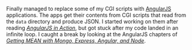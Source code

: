 Finally managed to replace some of my CGI scripts with
[AngularJS](https://angularjs.org/) applications.  The apps get their contents
from CGI scripts that read from the `data` directory and produce JSON.  I
started working on them after reading
[_AngularJS in Action_](Books.html#AngularJS_in_Action), but got stuck
after my code landed in an infinite loop.  I caught a break by looking at the
AngularJS chapters of
[_Getting MEAN with Mongo, Express, Angular, and Node_](Books.html#Getting_MEAN).
